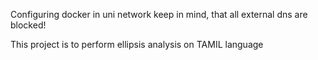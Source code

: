 Configuring docker in uni network keep in mind, that all external dns are blocked!

This project is to perform ellipsis analysis on TAMIL language
